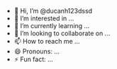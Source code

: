 - 👋 Hi, I’m @ducanh123dssd
- 👀 I’m interested in ...
- 🌱 I’m currently learning ...
- 💞️ I’m looking to collaborate on ...
- 📫 How to reach me ...
- 😄 Pronouns: ...
- ⚡ Fun fact: ...

<!---
ducanh123dssd/ducanh123dssd is a ✨ special ✨ repository because its `README.md` (this file) appears on your GitHub profile.
You can click the Preview link to take a look at your changes.
--->

